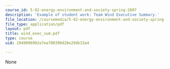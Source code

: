 ```yaml
---
course_id: 5-92-energy-environment-and-society-spring-2007
description: 'Example of student work: Team Wind Executive Summary.'
file_location: /coursemedia/5-92-energy-environment-and-society-spring-2007/2949096992e7ea700390d28e29db33a4_wind_exec_sum.pdf
file_type: application/pdf
layout: pdf
title: wind_exec_sum.pdf
type: course
uid: 2949096992e7ea700390d28e29db33a4

---
```

None